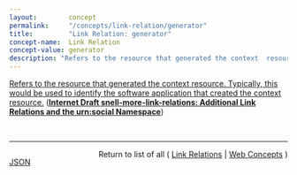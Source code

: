 ```yaml
---
layout:        concept
permalink:     "/concepts/link-relation/generator"
title:         "Link Relation: generator"
concept-name:  Link Relation
concept-value: generator
description: "Refers to the resource that generated the context  resource. Typically, this would be used to identify the software application that created the context resource."
---
```


[Refers to the resource that generated the context  resource. Typically, this would be used to identify the software application that created the context resource.](https://datatracker.ietf.org/doc/html/draft-snell-more-link-relations#section-3 "Read documentation for Link Relation &#34;generator&#34;") (**[Internet Draft snell-more-link-relations: Additional Link Relations and the urn:social Namespace](/specs/IETF/I-D/snell-more-link-relations "This specification defines a number of additional Link Relation Types that can used for a variety of purposes.")**)

<br/>
<hr/>

<p style="float : left"><a href="./generator.json" title="JSON representing this particular Web Concept value">JSON</a></p>
<p style="text-align: right">Return to list of all ( <a href="../link-relation/">Link Relations</a> | <a href="../">Web Concepts</a> )</p>
